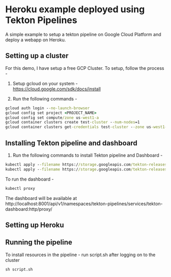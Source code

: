 # Heroku example deployed using Tekton Pipelines

A simple example to setup a tekton pipeline on Google Cloud Platform and deploy a webapp on Heroku. 

## Setting up a cluster

For this demo, I have setup a free GCP Cluster. To setup, follow the process - 

1. Setup gcloud on your system - https://cloud.google.com/sdk/docs/install

2. Run the following commands - 

```cmd
gcloud auth login --no-launch-browser
gcloud config set project <PROJECT_NAME>
gcloud config set compute/zone us-west1-a
gcloud container clusters create test-cluster --num-nodes=1
gcloud container clusters get-credentials test-cluster --zone us-west1-a --project <PROJECT_NAME>
```

## Installing Tekton pipeline and dashboard

1. Run the following commands to install Tekton pipeline and Dashboard - 

```cmd
kubectl apply --filename https://storage.googleapis.com/tekton-releases/pipeline/latest/release.yaml
kubectl apply --filename https://storage.googleapis.com/tekton-releases/dashboard/latest/tekton-dashboard-release.yaml
```
To run the dashboard - 

```cmd
kubectl proxy
```

The dashboard will be available at http://localhost:8001/api/v1/namespaces/tekton-pipelines/services/tekton-dashboard:http/proxy/

## Setting up Heroku

## Running the pipeline

To install resources in the pipeline - run script.sh after logging on to the cluster

```cmd
sh script.sh
```
